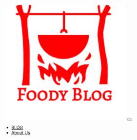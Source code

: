 <nav class="navbar navbar-expand-md navbar-dark fixed-top" id="mainNav">
  <div class="container-fluid">
    <a class="navbar-brand" href="/#"><img alt="techylane logo" src="/assets/img/logo_red.png"></a>
    <button class="navbar-toggler" type="button" data-toggle="collapse" data-target="#navbarResponsive">
      <span class="navbar-toggle-icon"><i class="fa fa-bars fa-1x"></i></span>
    </button>
    <div class="collapse navbar-collapse" id="navbarResponsive">
      <ul class="navbar-nav ml-auto">
        <li class="nav-item">
          <a class="nav-link" href="/blog">BLOG</a>
        </li>
        <li class="nav-item">
          <a class="nav-link" href="/#aboutus">About Us</a>
        </li>
      </ul>
    </div>
  </div>
</nav>

